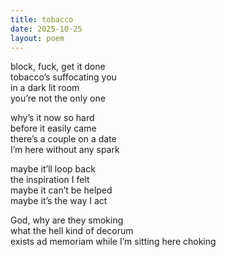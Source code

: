 ```yaml
---
title: tobacco
date: 2025-10-25
layout: poem
---
```

block, fuck, get it done  
tobacco’s suffocating you  
in a dark lit room  
you’re not the only one  

why’s it now so hard  
before it easily came  
there’s a couple on a date  
I’m here without any spark   

maybe it’ll loop back  
the inspiration I felt  
maybe it can’t be helped  
maybe it’s the way I act  

God, why are they smoking  
what the hell kind of decorum   
exists ad memoriam 
while I’m sitting here choking  

